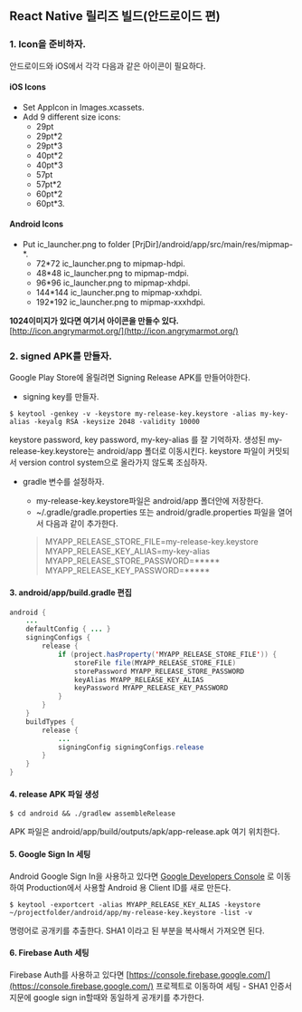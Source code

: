 ## React Native 릴리즈 빌드(안드로이드 편)

### 1. Icon을 준비하자.

안드로이드와 iOS에서 각각 다음과 같은 아이콘이 필요하다.
#### iOS Icons
* Set AppIcon in Images.xcassets.
* Add 9 different size icons:
    * 29pt
    * 29pt*2
    * 29pt*3
    * 40pt*2
    * 40pt*3
    * 57pt
    * 57pt*2
    * 60pt*2
    * 60pt*3.

#### Android Icons
* Put ic_launcher.png to folder [PrjDir]/android/app/src/main/res/mipmap-*.
    * 72*72 ic_launcher.png to mipmap-hdpi.
    * 48*48 ic_launcher.png to mipmap-mdpi.
    * 96*96 ic_launcher.png to mipmap-xhdpi.
    * 144*144 ic_launcher.png to mipmap-xxhdpi.
    * 192*192 ic_launcher.png to mipmap-xxxhdpi.

**1024이미지가 있다면 여기서 아이콘을 만들수 있다.**
[http://icon.angrymarmot.org/](http://icon.angrymarmot.org/)

### 2. signed APK를 만들자.

Google Play Store에 올릴려면 Signing Release APK를 만들어야한다.

- signing key를 만들자.
~~~
$ keytool -genkey -v -keystore my-release-key.keystore -alias my-key-alias -keyalg RSA -keysize 2048 -validity 10000
~~~
keystore password, key password, my-key-alias 를 잘 기억하자.
생성된 my-release-key.keystore는 android/app 폴더로 이동시킨다.
keystore 파일이 커밋되서 version control system으로 올라가지 않도록 조심하자.

- gradle 변수를 설정하자.
    * my-release-key.keystore파일은 android/app 폴더안에 저장한다.
    * ~/.gradle/gradle.properties 또는 android/gradle.properties 파일을 열어서 다음과 같이 추가한다.

    > MYAPP_RELEASE_STORE_FILE=my-release-key.keystore
    MYAPP_RELEASE_KEY_ALIAS=my-key-alias
    MYAPP_RELEASE_STORE_PASSWORD=*****
    MYAPP_RELEASE_KEY_PASSWORD=*****

#### 3. android/app/build.gradle 편집
~~~java
android {
    ...
    defaultConfig { ... }
    signingConfigs {
        release {
            if (project.hasProperty('MYAPP_RELEASE_STORE_FILE')) {
                storeFile file(MYAPP_RELEASE_STORE_FILE)
                storePassword MYAPP_RELEASE_STORE_PASSWORD
                keyAlias MYAPP_RELEASE_KEY_ALIAS
                keyPassword MYAPP_RELEASE_KEY_PASSWORD
            }
        }
    }
    buildTypes {
        release {
            ...
            signingConfig signingConfigs.release
        }
    }
}
~~~

#### 4. release APK 파일 생성
~~~
$ cd android && ./gradlew assembleRelease
~~~

APK 파일은 android/app/build/outputs/apk/app-release.apk 여기 위치한다.


#### 5. Google Sign In 세팅
Android Google Sign In을 사용하고 있다면 [Google Developers Console](https://console.developers.google.com/apis) 로 이동하여
Production에서 사용할 Android 용 Client ID를 새로 만든다.

~~~
$ keytool -exportcert -alias MYAPP_RELEASE_KEY_ALIAS -keystore ~/projectfolder/android/app/my-release-key.keystore -list -v
~~~

명령어로 공개키를 추출한다.
SHA1 이라고 된 부분을 복사해서 가져오면 된다.

#### 6. Firebase Auth 세팅
Firebase Auth를 사용하고 있다면 [https://console.firebase.google.com/](https://console.firebase.google.com/)
프로젝트로 이동하여 세팅 - SHA1 인증서 지문에 google sign in할때와 동일하게 공개키를 추가한다.
